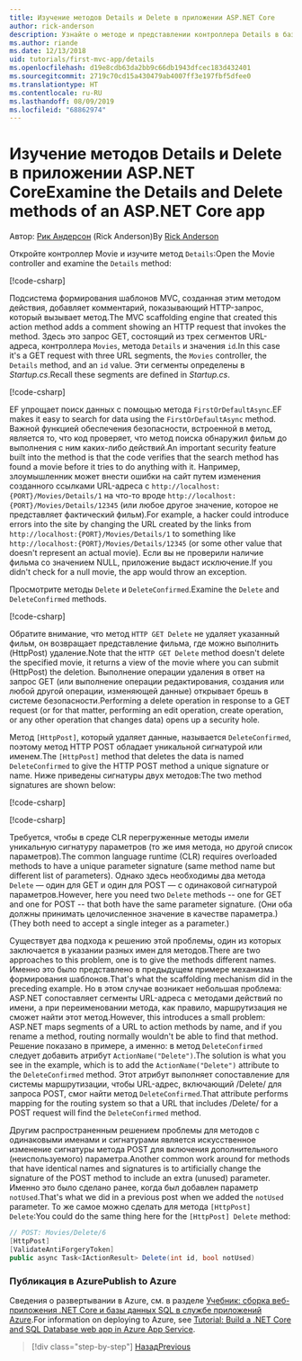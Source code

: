 ```yaml
---
title: Изучение методов Details и Delete в приложении ASP.NET Core
author: rick-anderson
description: Узнайте о методе и представлении контроллера Details в базовом приложении ASP.NET Core MVC.
ms.author: riande
ms.date: 12/13/2018
uid: tutorials/first-mvc-app/details
ms.openlocfilehash: d19e8cdb63da2bb9c66db1943dfcec183d432401
ms.sourcegitcommit: 2719c70cd15a430479ab4007ff3e197fbf5dfee0
ms.translationtype: HT
ms.contentlocale: ru-RU
ms.lasthandoff: 08/09/2019
ms.locfileid: "68862974"
---
```

# <a name="examine-the-details-and-delete-methods-of-an-aspnet-core-app"></a><span data-ttu-id="130a9-103">Изучение методов Details и Delete в приложении ASP.NET Core</span><span class="sxs-lookup"><span data-stu-id="130a9-103">Examine the Details and Delete methods of an ASP.NET Core app</span></span>

<span data-ttu-id="130a9-104">Автор: [Рик Андерсон](https://twitter.com/RickAndMSFT) (Rick Anderson)</span><span class="sxs-lookup"><span data-stu-id="130a9-104">By [Rick Anderson](https://twitter.com/RickAndMSFT)</span></span>

<span data-ttu-id="130a9-105">Откройте контроллер Movie и изучите метод `Details`:</span><span class="sxs-lookup"><span data-stu-id="130a9-105">Open the Movie controller and examine the `Details` method:</span></span>

[!code-csharp[](start-mvc/sample/MvcMovie22/Controllers/MoviesController.cs?name=snippet_details)]

<span data-ttu-id="130a9-106">Подсистема формирования шаблонов MVC, созданная этим методом действия, добавляет комментарий, показывающий HTTP-запрос, который вызывает метод.</span><span class="sxs-lookup"><span data-stu-id="130a9-106">The MVC scaffolding engine that created this action method adds a comment showing an HTTP request that invokes the method.</span></span> <span data-ttu-id="130a9-107">Здесь это запрос GET, состоящий из трех сегментов URL-адреса, контроллера `Movies`, метода `Details` и значения `id`.</span><span class="sxs-lookup"><span data-stu-id="130a9-107">In this case it's a GET request with three URL segments, the `Movies` controller, the `Details` method, and an `id` value.</span></span> <span data-ttu-id="130a9-108">Эти сегменты определены в *Startup.cs*.</span><span class="sxs-lookup"><span data-stu-id="130a9-108">Recall these segments are defined in *Startup.cs*.</span></span>

[!code-csharp[](start-mvc/sample/MvcMovie/Startup.cs?highlight=5&name=snippet_1)]

<span data-ttu-id="130a9-109">EF упрощает поиск данных с помощью метода `FirstOrDefaultAsync`.</span><span class="sxs-lookup"><span data-stu-id="130a9-109">EF makes it easy to search for data using the `FirstOrDefaultAsync` method.</span></span> <span data-ttu-id="130a9-110">Важной функцией обеспечения безопасности, встроенной в метод, является то, что код проверяет, что метод поиска обнаружил фильм до выполнения с ним каких-либо действий.</span><span class="sxs-lookup"><span data-stu-id="130a9-110">An important security feature built into the method is that the code verifies that the search method has found a movie before it tries to do anything with it.</span></span> <span data-ttu-id="130a9-111">Например, злоумышленник может внести ошибки на сайт путем изменения созданного ссылками URL-адреса с `http://localhost:{PORT}/Movies/Details/1` на что-то вроде `http://localhost:{PORT}/Movies/Details/12345` (или любое другое значение, которое не представляет фактический фильм).</span><span class="sxs-lookup"><span data-stu-id="130a9-111">For example, a hacker could introduce errors into the site by changing the URL created by the links from `http://localhost:{PORT}/Movies/Details/1` to something like  `http://localhost:{PORT}/Movies/Details/12345` (or some other value that doesn't represent an actual movie).</span></span> <span data-ttu-id="130a9-112">Если вы не проверили наличие фильма со значением NULL, приложение выдаст исключение.</span><span class="sxs-lookup"><span data-stu-id="130a9-112">If you didn't check for a null movie, the app would throw an exception.</span></span>

<span data-ttu-id="130a9-113">Просмотрите методы `Delete` и `DeleteConfirmed`.</span><span class="sxs-lookup"><span data-stu-id="130a9-113">Examine the `Delete` and `DeleteConfirmed` methods.</span></span>

[!code-csharp[](start-mvc/sample/MvcMovie22/Controllers/MoviesController.cs?name=snippet_delete)]

<span data-ttu-id="130a9-114">Обратите внимание, что метод `HTTP GET Delete` не удаляет указанный фильм, он возвращает представление фильма, где можно выполнить (HttpPost) удаление.</span><span class="sxs-lookup"><span data-stu-id="130a9-114">Note that the `HTTP GET Delete` method doesn't delete the specified movie, it returns a view of the movie where you can submit (HttpPost) the deletion.</span></span> <span data-ttu-id="130a9-115">Выполнение операции удаления в ответ на запрос GET (или выполнение операции редактирования, создания или любой другой операции, изменяющей данные) открывает брешь в системе безопасности.</span><span class="sxs-lookup"><span data-stu-id="130a9-115">Performing a delete operation in response to a GET request (or for that matter, performing an edit operation, create operation, or any other operation that changes data) opens up a security hole.</span></span>

<span data-ttu-id="130a9-116">Метод `[HttpPost]`, который удаляет данные, называется `DeleteConfirmed`, поэтому метод HTTP POST обладает уникальной сигнатурой или именем.</span><span class="sxs-lookup"><span data-stu-id="130a9-116">The `[HttpPost]` method that deletes the data is named `DeleteConfirmed` to give the HTTP POST method a unique signature or name.</span></span> <span data-ttu-id="130a9-117">Ниже приведены сигнатуры двух методов:</span><span class="sxs-lookup"><span data-stu-id="130a9-117">The two method signatures are shown below:</span></span>

[!code-csharp[](start-mvc/sample/MvcMovie/Controllers/MoviesController.cs?name=snippet_delete2)]

[!code-csharp[](start-mvc/sample/MvcMovie/Controllers/MoviesController.cs?name=snippet_delete3)]

<span data-ttu-id="130a9-118">Требуется, чтобы в среде CLR перегруженные методы имели уникальную сигнатуру параметров (то же имя метода, но другой список параметров).</span><span class="sxs-lookup"><span data-stu-id="130a9-118">The common language runtime (CLR) requires overloaded methods to have a unique parameter signature (same method name but different list of parameters).</span></span> <span data-ttu-id="130a9-119">Однако здесь необходимы два метода `Delete` — один для GET и один для POST — с одинаковой сигнатурой параметров.</span><span class="sxs-lookup"><span data-stu-id="130a9-119">However, here you need two `Delete` methods -- one for GET and one for POST -- that both have the same parameter signature.</span></span> <span data-ttu-id="130a9-120">(Они оба должны принимать целочисленное значение в качестве параметра.)</span><span class="sxs-lookup"><span data-stu-id="130a9-120">(They both need to accept a single integer as a parameter.)</span></span>

<span data-ttu-id="130a9-121">Существует два подхода к решению этой проблемы, один из которых заключается в указании разных имен для методов.</span><span class="sxs-lookup"><span data-stu-id="130a9-121">There are two approaches to this problem, one is to give the methods different names.</span></span> <span data-ttu-id="130a9-122">Именно это было представлено в предыдущем примере механизма формирования шаблонов.</span><span class="sxs-lookup"><span data-stu-id="130a9-122">That's what the scaffolding mechanism did in the preceding example.</span></span> <span data-ttu-id="130a9-123">Но в этом случае возникает небольшая проблема: ASP.NET сопоставляет сегменты URL-адреса с методами действий по имени, а при переименовании метода, как правило, маршрутизация не сможет найти этот метод.</span><span class="sxs-lookup"><span data-stu-id="130a9-123">However, this introduces a small problem: ASP.NET maps segments of a URL to action methods by name, and if you rename a method, routing normally wouldn't be able to find that method.</span></span> <span data-ttu-id="130a9-124">Решение показано в примере, а именно: в метод `DeleteConfirmed` следует добавить атрибут `ActionName("Delete")`.</span><span class="sxs-lookup"><span data-stu-id="130a9-124">The solution is what you see in the example, which is to add the `ActionName("Delete")` attribute to the `DeleteConfirmed` method.</span></span> <span data-ttu-id="130a9-125">Этот атрибут выполняет сопоставление для системы маршрутизации, чтобы URL-адрес, включающий /Delete/ для запроса POST, смог найти метод `DeleteConfirmed`.</span><span class="sxs-lookup"><span data-stu-id="130a9-125">That attribute performs mapping for the routing system so that a URL that includes /Delete/ for a POST request will find the `DeleteConfirmed` method.</span></span>

<span data-ttu-id="130a9-126">Другим распространенным решением проблемы для методов с одинаковыми именами и сигнатурами является искусственное изменение сигнатуры метода POST для включения дополнительного (неиспользуемого) параметра.</span><span class="sxs-lookup"><span data-stu-id="130a9-126">Another common work around for methods that have identical names and signatures is to artificially change the signature of the POST method to include an extra (unused) parameter.</span></span> <span data-ttu-id="130a9-127">Именно это было сделано ранее, когда был добавлен параметр `notUsed`.</span><span class="sxs-lookup"><span data-stu-id="130a9-127">That's what we did in a previous post when we added the `notUsed` parameter.</span></span> <span data-ttu-id="130a9-128">То же самое можно сделать для метода `[HttpPost] Delete`:</span><span class="sxs-lookup"><span data-stu-id="130a9-128">You could do the same thing here for the `[HttpPost] Delete` method:</span></span>

```csharp
// POST: Movies/Delete/6
[HttpPost]
[ValidateAntiForgeryToken]
public async Task<IActionResult> Delete(int id, bool notUsed)
```

### <a name="publish-to-azure"></a><span data-ttu-id="130a9-129">Публикация в Azure</span><span class="sxs-lookup"><span data-stu-id="130a9-129">Publish to Azure</span></span>

<span data-ttu-id="130a9-130">Сведения о развертывании в Azure, см. в разделе [Учебник: сборка веб-приложения .NET Core и базы данных SQL в службе приложений Azure](/azure/app-service/app-service-web-tutorial-dotnetcore-sqldb).</span><span class="sxs-lookup"><span data-stu-id="130a9-130">For information on deploying to Azure, see [Tutorial: Build a .NET Core and SQL Database web app in Azure App Service](/azure/app-service/app-service-web-tutorial-dotnetcore-sqldb).</span></span>

> [!div class="step-by-step"]
> [<span data-ttu-id="130a9-131">Назад</span><span class="sxs-lookup"><span data-stu-id="130a9-131">Previous</span></span>](validation.md)
